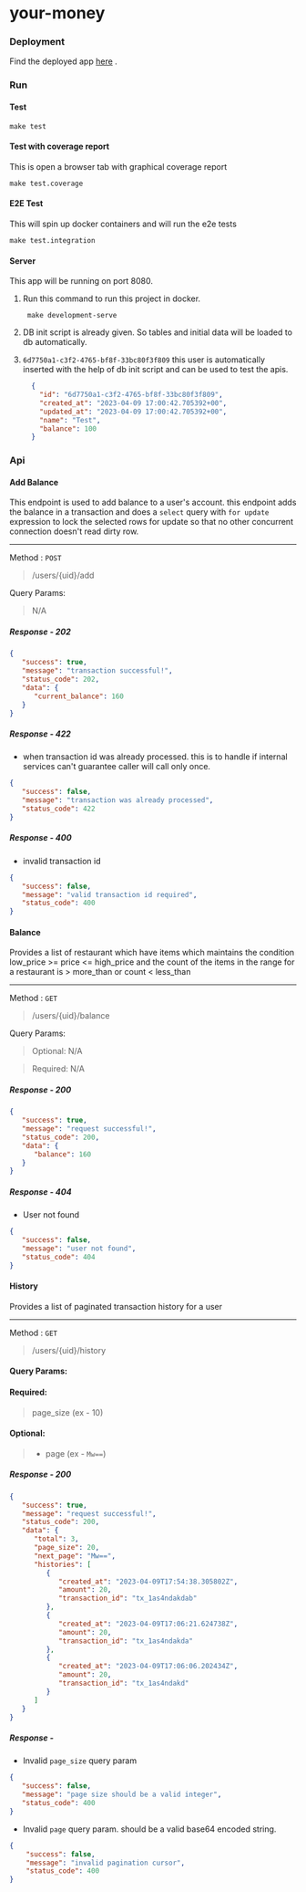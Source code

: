# your-money

### Deployment
Find the deployed app [here](https://your-money.fly.dev/) .

### Run

#### Test
```shell
make test
```

#### Test with coverage report
This is open a browser tab with graphical coverage report
```shell
make test.coverage
```

#### E2E Test
This will spin up docker containers and will run the e2e tests
```shell
make test.integration
```

#### Server
This app will be running on port 8080.
1. Run this command to run this project in docker.
   ```shell
    make development-serve
   ```

2. DB init script is already given. So tables and initial data will be loaded to db automatically.

3. `6d7750a1-c3f2-4765-bf8f-33bc80f3f809` this user is automatically inserted with the help of db init script and
    can be used to test the apis.
   ```json
     {
       "id": "6d7750a1-c3f2-4765-bf8f-33bc80f3f809",
       "created_at": "2023-04-09 17:00:42.705392+00",
       "updated_at": "2023-04-09 17:00:42.705392+00",
       "name": "Test",
       "balance": 100
     }
   ```

### Api
#### Add Balance
This endpoint is used to add balance to a user's account. this endpoint adds the balance in a transaction and does
a `select` query with `for update` expression to lock the selected rows for update so that no other concurrent 
connection doesn't read dirty row.

---
Method : `POST`
> /users/{uid}/add 

Query Params:
> N/A

##### Response - 202
```json
{
   "success": true,
   "message": "transaction successful!",
   "status_code": 202,
   "data": {
      "current_balance": 160
   }
}
```

##### Response - 422
* when transaction id was already processed. this is to handle
   if internal services can't guarantee caller will call only once.
```json
{
   "success": false,
   "message": "transaction was already processed",
   "status_code": 422
}
```

##### Response - 400
* invalid transaction id
```json
{
   "success": false,
   "message": "valid transaction id required",
   "status_code": 400
}
```

#### Balance
Provides a list of restaurant which have items which maintains the condition low_price >= price <= high_price
and the count of the items in the range for a restaurant is > more_than or count < less_than

---
Method : `GET`
> /users/{uid}/balance

Query Params:
> Optional:
> N/A

> Required:
> N/A

##### Response - 200
```json
{
   "success": true,
   "message": "request successful!",
   "status_code": 200,
   "data": {
      "balance": 160
   }
}
```

##### Response - 404
* User not found
```json
{
   "success": false,
   "message": "user not found",
   "status_code": 404
}
```

#### History
Provides a list of paginated transaction history for a user

---
Method : `GET`
> /users/{uid}/history

#### Query Params:

#### Required:

> page_size (ex - 10)

#### Optional:
> * page (ex - `Mw==`)

##### Response - 200
```json
{
   "success": true,
   "message": "request successful!",
   "status_code": 200,
   "data": {
      "total": 3,
      "page_size": 20,
      "next_page": "Mw==",
      "histories": [
         {
            "created_at": "2023-04-09T17:54:38.305802Z",
            "amount": 20,
            "transaction_id": "tx_1as4ndakdab"
         },
         {
            "created_at": "2023-04-09T17:06:21.624738Z",
            "amount": 20,
            "transaction_id": "tx_1as4ndakda"
         },
         {
            "created_at": "2023-04-09T17:06:06.202434Z",
            "amount": 20,
            "transaction_id": "tx_1as4ndakd"
         }
      ]
   }
}
```

##### Response - 

* Invalid `page_size` query param
```json
{
   "success": false,
   "message": "page size should be a valid integer",
   "status_code": 400
}
```
* Invalid `page` query param. should be a valid base64 encoded string.
```json
{
    "success": false,
    "message": "invalid pagination cursor",
    "status_code": 400
}
```

